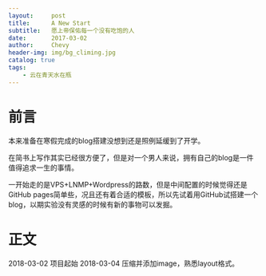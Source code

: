 ```yaml
---
layout:     post
title:      A New Start
subtitle:   愿上帝保佑每一个没有吃饱的人
date:       2017-03-02
author:     Chevy
header-img: img/bg_climing.jpg
catalog: true
tags:
    - 云在青天水在瓶
---
```



# 前言

本来准备在寒假完成的blog搭建没想到还是照例延缓到了开学。

在简书上写作其实已经很方便了，但是对一个男人来说，拥有自己的blog是一件值得追求一生的事情。

一开始走的是VPS+LNMP+Wordpress的路数，但是中间配置的时候觉得还是GitHub pages简单些，况且还有着合适的模板，所以先试着用GitHub试搭建一个blog，以期实验没有灵感的时候有新的事物可以发掘。

# 正文

2018-03-02 项目起始
2018-03-04 压缩并添加image，熟悉layout格式。
